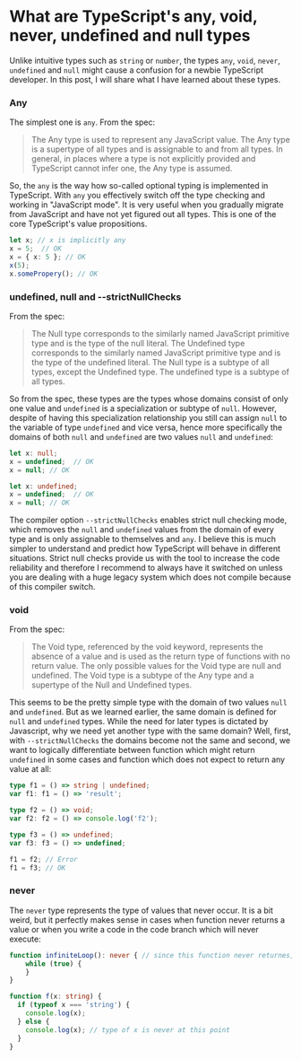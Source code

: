 # What are TypeScript's any, void, never, undefined and null types 

Unlike intuitive types such as `string` or `number`, the types `any`, `void`, `never`, `undefined` and `null` might cause a confusion for a newbie TypeScript developer. In this post, I will share what I have learned about these types.

### Any
The simplest one is `any`. From the spec:

>The Any type is used to represent any JavaScript value. The Any type is a supertype of all types and is assignable to and from all types. In general, in places where a type is not explicitly provided and TypeScript cannot infer one, the Any type is assumed.

So, the `any` is the way how so-called optional typing is implemented in TypeScript. With `any` you effectively switch off the type checking and working in "JavaScript mode". It is very useful when you gradually migrate from JavaScript and have not yet figured out all types. This is one of the core TypeScript's value propositions.

```ts
let x; // x is implicitly any
x = 5;  // OK
x = { x: 5 }; // OK
x(5);
x.somePropery(); // OK
```

### undefined, null and --strictNullChecks
From the spec:

>The Null type corresponds to the similarly named JavaScript primitive type and is the type of the null literal. The Undefined type corresponds to the similarly named JavaScript primitive type and is the type of the undefined literal. The Null type is a subtype of all types, except the Undefined type. The undefined type is a subtype of all types.

So from the spec, these types are the types whose domains consist of only one value and `undefined` is a specialization or subtype of `null`. However, despite of having this specialization relationship you still can assign `null` to the variable of type `undefined` and vice versa, hence more specifically the domains of both `null` and `undefined` are two values `null` and `undefined`:   

```ts
let x: null;
x = undefined;  // OK
x = null; // OK
```

```ts
let x: undefined;
x = undefined;  // OK
x = null; // OK
```

The compiler option `--strictNullChecks` enables strict null checking mode, which removes the `null` and `undefined` values from the domain of every type and is only assignable to themselves and `any`. I believe this is much simpler to understand and predict how TypeScript will behave in different situations. Strict null checks provide us with the tool to increase the code reliability and therefore I recommend to always have it switched on unless you are dealing with a huge legacy system which does not compile because of this compiler switch.

### void
From the spec:
> The Void type, referenced by the void keyword, represents the absence of a value and is used as the return type of functions with no return value. The only possible values for the Void type are null and undefined. The Void type is a subtype of the Any type and a supertype of the Null and Undefined types.

This seems to be the pretty simple type with the domain of two values `null` and `undefined`. But as we learned earlier, the same domain is defined for `null` and `undefined` types. While the need for later types is dictated by Javascript, why we need yet another type with the same domain? Well, first, with `--strictNullChecks` the domains become not the same and second, we want to logically differentiate between function which might return `undefined` in some cases and function which does not expect to return any value at all:

```ts
type f1 = () => string | undefined;
var f1: f1 = () => 'result';

type f2 = () => void;
var f2: f2 = () => console.log('f2');

type f3 = () => undefined;
var f3: f3 = () => undefined;

f1 = f2; // Error
f1 = f3; // OK
```

### never
The `never` type represents the type of values that never occur. It is a bit weird, but it perfectly makes sense in cases when function never returns a value or when you write a code in the code branch which will never execute: 

```ts
function infiniteLoop(): never { // since this function never returnes, its type is `never`
    while (true) {
    }
}

function f(x: string) {
  if (typeof x === 'string') {
    console.log(x);
  } else {
    console.log(x); // type of x is never at this point
  }
}
```
